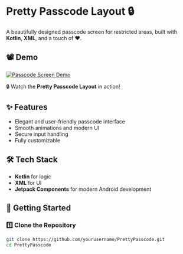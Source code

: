 # Pretty Passcode Layout 🔒  

A beautifully designed passcode screen for restricted areas, built with **Kotlin**, **XML**, and a touch of ❤️.  

## 📽️ Demo  
[![Passcode Screen Demo](https://i9.ytimg.com/vi/CAlKvUQA82g/mq2.jpg)](https://youtube.com/shorts/CAlKvUQA82g)  

🔒 Watch the **Pretty Passcode Layout** in action!  

## ✨ Features  
- Elegant and user-friendly passcode interface  
- Smooth animations and modern UI  
- Secure input handling  
- Fully customizable  

## 🛠️ Tech Stack  
- **Kotlin** for logic  
- **XML** for UI  
- **Jetpack Components** for modern Android development  



## 🚀 Getting Started  

### 1️⃣ Clone the Repository  
```sh
git clone https://github.com/yourusername/PrettyPasscode.git
cd PrettyPasscode
